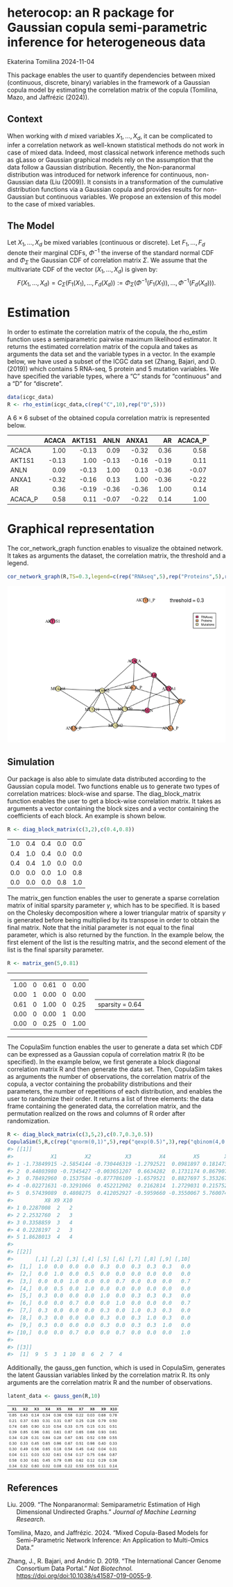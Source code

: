 heterocop: an R package for Gaussian copula semi-parametric inference
for heterogeneous data
================
Ekaterina Tomilina
2024-11-04

This package enables the user to quantify dependencies between mixed
(continuous, discrete, binary) variables in the framework of a Gaussian
copula model by estimating the correlation matrix of the copula
(Tomilina, Mazo, and Jaffrézic (2024)).

## Context

When working with $d$ mixed variables $X_1, ..., X_d$, it can be
complicated to infer a correlation network as well-known statistical
methods do not work in case of mixed data. Indeed, most classical
network inference methods such as gLasso or Gaussian graphical models
rely on the assumption that the data follow a Gaussian distribution.
Recently, the Non-paranormal distribution was introduced for network
inference for continuous, non-Gaussian data (Liu (2009)). It consists in
a transformation of the cumulative distribution functions via a Gaussian
copula and provides results for non-Gaussian but continuous variables.
We propose an extension of this model to the case of mixed variables.

## The Model

Let $X_1, ..., X_d$ be mixed variables (continuous or discrete). Let
$F_1, ..., F_d$ denote their marginal CDFs, $\Phi^{-1}$ the inverse of
the standard normal CDF and $\Phi_\Sigma$ the Gaussian CDF of
correlation matrix $\Sigma$. We assume that the multivariate CDF of the
vector $(X_1,\dots,X_d)$ is given by:
$$F(X_1, ..., X_d)=C_\Sigma(F_1(X_1), ..., F_d(X_d)):=\Phi_\Sigma(\Phi^{-1}(F_1(X_1)), ..., \Phi^{-1}(F_d(X_d))).$$

# Estimation

In order to estimate the correlation matrix of the copula, the rho_estim
function uses a semiparametric pairwise maximum likelihood estimator. It
returns the estimated correlation matrix of the copula and takes as
arguments the data set and the variable types in a vector. In the
example below, we have used a subset of the ICGC data set (Zhang,
Bajari, and D. (2019)) which contains 5 RNA-seq, 5 protein and 5
mutation variables. We have specified the variable types, where a “C”
stands for “continuous” and a “D” for “discrete”.

``` r
data(icgc_data)
R <- rho_estim(icgc_data,c(rep("C",10),rep("D",5)))
```

A $6\times6$ subset of the obtained copula correlation matrix is
represented below.

|         | ACACA | AKT1S1 |  ANLN | ANXA1 |    AR | ACACA_P |
|:--------|------:|-------:|------:|------:|------:|--------:|
| ACACA   |  1.00 |  -0.13 |  0.09 | -0.32 |  0.36 |    0.58 |
| AKT1S1  | -0.13 |   1.00 | -0.13 | -0.16 | -0.19 |    0.11 |
| ANLN    |  0.09 |  -0.13 |  1.00 |  0.13 | -0.36 |   -0.07 |
| ANXA1   | -0.32 |  -0.16 |  0.13 |  1.00 | -0.36 |   -0.22 |
| AR      |  0.36 |  -0.19 | -0.36 | -0.36 |  1.00 |    0.14 |
| ACACA_P |  0.58 |   0.11 | -0.07 | -0.22 |  0.14 |    1.00 |

# Graphical representation

The cor_network_graph function enables to visualize the obtained
network. It takes as arguments the dataset, the correlation matrix, the
threshold and a legend.

``` r
cor_network_graph(R,TS=0.3,legend=c(rep("RNAseq",5),rep("Proteins",5),rep("Mutations",5)))
```

![](README_files/figure-gfm/unnamed-chunk-4-1.png)<!-- -->

## Simulation

Our package is also able to simulate data distributed according to the
Gaussian copula model. Two functions enable us to generate two types of
correlation matrices: block-wise and sparse. The diag_block_matrix
function enables the user to get a block-wise correlation matrix. It
takes as arguments a vector containing the block sizes and a vector
containing the coefficients of each block. An example is shown below.

``` r
R <- diag_block_matrix(c(3,2),c(0.4,0.8))
```

|     |     |     |     |     |
|----:|----:|----:|----:|----:|
| 1.0 | 0.4 | 0.4 | 0.0 | 0.0 |
| 0.4 | 1.0 | 0.4 | 0.0 | 0.0 |
| 0.4 | 0.4 | 1.0 | 0.0 | 0.0 |
| 0.0 | 0.0 | 0.0 | 1.0 | 0.8 |
| 0.0 | 0.0 | 0.0 | 0.8 | 1.0 |

The matrix_gen function enables the user to generate a sparse
correlation matrix of initial sparsity parameter $\gamma$, which has to
be specified. It is based on the Cholesky decomposition where a lower
triangular matrix of sparsity $\gamma$ is generated before being
multiplied by its transpose in order to obtain the final matrix. Note
that the initial parameter is not equal to the final parameter, which is
also returned by the function. In the example below, the first element
of the list is the resulting matrix, and the second element of the list
is the final sparsity parameter.

``` r
R <- matrix_gen(5,0.81)
```

<table class="kable_wrapper">
<tbody>
<tr>
<td>

|      |     |      |     |      |
|-----:|----:|-----:|----:|-----:|
| 1.00 |   0 | 0.61 |   0 | 0.00 |
| 0.00 |   1 | 0.00 |   0 | 0.00 |
| 0.61 |   0 | 1.00 |   0 | 0.25 |
| 0.00 |   0 | 0.00 |   1 | 0.00 |
| 0.00 |   0 | 0.25 |   0 | 1.00 |

</td>
<td>

|                 |
|:----------------|
| sparsity = 0.64 |

</td>
</tr>
</tbody>
</table>

The CopulaSim function enables the user to generate a data set which CDF
can be expressed as a Gaussian copula of correlation matrix R (to be
specified). In the example below, we first generate a block diagonal
correlation matrix R and then generate the data set. Then, CopulaSim
takes as arguments the number of observations, the correlation matrix of
the copula, a vector containing the probability distributions and their
parameters, the number of repetitions of each distribution, and enables
the user to randomize their order. It returns a list of three elements:
the data frame containing the generated data, the correlation matrix,
and the permutation realized on the rows and columns of R order after
randomization.

``` r
R <- diag_block_matrix(c(3,5,2),c(0.7,0.3,0.5))
CopulaSim(5,R,c(rep("qnorm(0,1)",5),rep("qexp(0.5)",3),rep("qbinom(4,0.8)",2)),random=TRUE)
#> [[1]]
#>            X1         X2           X3         X4         X5        X6        X7
#> 1 -1.73849915 -2.5854144 -0.730446319 -1.2792521  0.0981897 0.1814736 0.7836021
#> 2  0.44803980 -0.7345427 -0.003651207  0.6634282  0.1731174 0.8679078 0.8065993
#> 3  0.78492960  0.1537584 -0.877786109 -1.6579521  0.8827697 5.3532675 4.7820905
#> 4 -0.02271631 -0.3291066  0.452212902  0.2162814  1.2729031 0.2157524 0.3793821
#> 5  0.57439089  0.4808275  0.412052927 -0.5959660 -0.3550067 5.7600745 4.5487510
#>          X8 X9 X10
#> 1 0.2287008  2   2
#> 2 2.2532760  2   3
#> 3 0.3358859  3   4
#> 4 0.2228197  2   3
#> 5 1.8628013  4   4
#> 
#> [[2]]
#>       [,1] [,2] [,3] [,4] [,5] [,6] [,7] [,8] [,9] [,10]
#>  [1,]  1.0  0.0  0.0  0.0  0.3  0.0  0.3  0.3  0.3   0.0
#>  [2,]  0.0  1.0  0.0  0.5  0.0  0.0  0.0  0.0  0.0   0.0
#>  [3,]  0.0  0.0  1.0  0.0  0.0  0.7  0.0  0.0  0.0   0.7
#>  [4,]  0.0  0.5  0.0  1.0  0.0  0.0  0.0  0.0  0.0   0.0
#>  [5,]  0.3  0.0  0.0  0.0  1.0  0.0  0.3  0.3  0.3   0.0
#>  [6,]  0.0  0.0  0.7  0.0  0.0  1.0  0.0  0.0  0.0   0.7
#>  [7,]  0.3  0.0  0.0  0.0  0.3  0.0  1.0  0.3  0.3   0.0
#>  [8,]  0.3  0.0  0.0  0.0  0.3  0.0  0.3  1.0  0.3   0.0
#>  [9,]  0.3  0.0  0.0  0.0  0.3  0.0  0.3  0.3  1.0   0.0
#> [10,]  0.0  0.0  0.7  0.0  0.0  0.7  0.0  0.0  0.0   1.0
#> 
#> [[3]]
#>  [1]  9  5  3  1 10  8  6  2  7  4
```

Additionally, the gauss_gen function, which is used in CopulaSim,
generates the latent Gaussian variables linked by the correlation matrix
R. Its only arguments are the correlation matrix R and the number of
observations.

``` r
latent_data <- gauss_gen(R,10)
```

<table class="table" style="font-size: 8px; width: auto !important; margin-left: auto; margin-right: auto;">
<thead>
<tr>
<th style="text-align:right;">
X1
</th>
<th style="text-align:right;">
X2
</th>
<th style="text-align:right;">
X3
</th>
<th style="text-align:right;">
X4
</th>
<th style="text-align:right;">
X5
</th>
<th style="text-align:right;">
X6
</th>
<th style="text-align:right;">
X7
</th>
<th style="text-align:right;">
X8
</th>
<th style="text-align:right;">
X9
</th>
<th style="text-align:right;">
X10
</th>
</tr>
</thead>
<tbody>
<tr>
<td style="text-align:right;">
0.85
</td>
<td style="text-align:right;">
0.43
</td>
<td style="text-align:right;">
0.14
</td>
<td style="text-align:right;">
0.34
</td>
<td style="text-align:right;">
0.36
</td>
<td style="text-align:right;">
0.58
</td>
<td style="text-align:right;">
0.22
</td>
<td style="text-align:right;">
0.03
</td>
<td style="text-align:right;">
0.68
</td>
<td style="text-align:right;">
0.78
</td>
</tr>
<tr>
<td style="text-align:right;">
0.21
</td>
<td style="text-align:right;">
0.37
</td>
<td style="text-align:right;">
0.83
</td>
<td style="text-align:right;">
0.31
</td>
<td style="text-align:right;">
0.31
</td>
<td style="text-align:right;">
0.87
</td>
<td style="text-align:right;">
0.25
</td>
<td style="text-align:right;">
0.28
</td>
<td style="text-align:right;">
0.79
</td>
<td style="text-align:right;">
0.50
</td>
</tr>
<tr>
<td style="text-align:right;">
0.74
</td>
<td style="text-align:right;">
0.65
</td>
<td style="text-align:right;">
0.90
</td>
<td style="text-align:right;">
0.10
</td>
<td style="text-align:right;">
0.54
</td>
<td style="text-align:right;">
0.33
</td>
<td style="text-align:right;">
0.75
</td>
<td style="text-align:right;">
0.15
</td>
<td style="text-align:right;">
0.31
</td>
<td style="text-align:right;">
0.51
</td>
</tr>
<tr>
<td style="text-align:right;">
0.39
</td>
<td style="text-align:right;">
0.85
</td>
<td style="text-align:right;">
0.96
</td>
<td style="text-align:right;">
0.81
</td>
<td style="text-align:right;">
0.61
</td>
<td style="text-align:right;">
0.87
</td>
<td style="text-align:right;">
0.65
</td>
<td style="text-align:right;">
0.68
</td>
<td style="text-align:right;">
0.93
</td>
<td style="text-align:right;">
0.61
</td>
</tr>
<tr>
<td style="text-align:right;">
0.34
</td>
<td style="text-align:right;">
0.28
</td>
<td style="text-align:right;">
0.31
</td>
<td style="text-align:right;">
0.84
</td>
<td style="text-align:right;">
0.28
</td>
<td style="text-align:right;">
0.67
</td>
<td style="text-align:right;">
0.91
</td>
<td style="text-align:right;">
0.52
</td>
<td style="text-align:right;">
0.59
</td>
<td style="text-align:right;">
0.55
</td>
</tr>
<tr>
<td style="text-align:right;">
0.30
</td>
<td style="text-align:right;">
0.33
</td>
<td style="text-align:right;">
0.45
</td>
<td style="text-align:right;">
0.65
</td>
<td style="text-align:right;">
0.96
</td>
<td style="text-align:right;">
0.67
</td>
<td style="text-align:right;">
0.51
</td>
<td style="text-align:right;">
0.98
</td>
<td style="text-align:right;">
0.40
</td>
<td style="text-align:right;">
0.33
</td>
</tr>
<tr>
<td style="text-align:right;">
0.30
</td>
<td style="text-align:right;">
0.49
</td>
<td style="text-align:right;">
0.56
</td>
<td style="text-align:right;">
0.65
</td>
<td style="text-align:right;">
0.18
</td>
<td style="text-align:right;">
0.54
</td>
<td style="text-align:right;">
0.45
</td>
<td style="text-align:right;">
0.42
</td>
<td style="text-align:right;">
0.04
</td>
<td style="text-align:right;">
0.31
</td>
</tr>
<tr>
<td style="text-align:right;">
0.04
</td>
<td style="text-align:right;">
0.11
</td>
<td style="text-align:right;">
0.03
</td>
<td style="text-align:right;">
0.32
</td>
<td style="text-align:right;">
0.61
</td>
<td style="text-align:right;">
0.54
</td>
<td style="text-align:right;">
0.17
</td>
<td style="text-align:right;">
0.75
</td>
<td style="text-align:right;">
0.64
</td>
<td style="text-align:right;">
0.87
</td>
</tr>
<tr>
<td style="text-align:right;">
0.58
</td>
<td style="text-align:right;">
0.30
</td>
<td style="text-align:right;">
0.61
</td>
<td style="text-align:right;">
0.45
</td>
<td style="text-align:right;">
0.79
</td>
<td style="text-align:right;">
0.85
</td>
<td style="text-align:right;">
0.62
</td>
<td style="text-align:right;">
0.12
</td>
<td style="text-align:right;">
0.29
</td>
<td style="text-align:right;">
0.38
</td>
</tr>
<tr>
<td style="text-align:right;">
0.34
</td>
<td style="text-align:right;">
0.32
</td>
<td style="text-align:right;">
0.60
</td>
<td style="text-align:right;">
0.02
</td>
<td style="text-align:right;">
0.08
</td>
<td style="text-align:right;">
0.22
</td>
<td style="text-align:right;">
0.53
</td>
<td style="text-align:right;">
0.55
</td>
<td style="text-align:right;">
0.11
</td>
<td style="text-align:right;">
0.14
</td>
</tr>
</tbody>
</table>

## References

<div id="refs" class="references csl-bib-body hanging-indent">

<div id="ref-liu" class="csl-entry">

Liu. 2009. “The Nonparanormal: Semiparametric Estimation of High
Dimensional Undirected Graphs.” *Journal of Machine Learning Research*.

</div>

<div id="ref-tmj" class="csl-entry">

Tomilina, Mazo, and Jaffrézic. 2024. “Mixed Copula-Based Models for
Semi-Parametric Network Inference: An Application to Multi-Omics Data.”

</div>

<div id="ref-ICGC" class="csl-entry">

Zhang, J., R. Bajari, and Andric D. 2019. “The International Cancer
Genome Consortium Data Portal.” *Nat Biotechnol.*
<https://doi.org/doi:10.1038/s41587-019-0055-9>.

</div>

</div>
